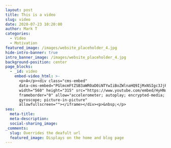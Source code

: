 ```yaml
---
layout: post
title: This is a video
slug: video
date: 2020-07-23 10:20:00
author: Mark T
categories:
  - Video
  - Motivation
featured_image: /images/website_placeholder_4.jpg
hide-intro-banner: true
intro_banner_image: /images/website_placeholder_4.jpg
background-position: center
page_blocks:
  - _id: video
    embed-video_html: >-
      <p>A</p><div class="cms-embed"
      data-cms-embed="PGlmcmFtZSB3aWR0aD0iNTYwIiBoZWlnaHQ9IjMxNSIgc3JjPSJodHRwczovL3d3dy55b3V0dWJlLmNvbS9lbWJlZC9IeUhOdVZhWkotayIgZnJhbWVib3JkZXI9IjAiIGFsbG93PSJhY2NlbGVyb21ldGVyOyBhdXRvcGxheTsgZW5jcnlwdGVkLW1lZGlhOyBneXJvc2NvcGU7IHBpY3R1cmUtaW4tcGljdHVyZSIgYWxsb3dmdWxsc2NyZWVuPjwvaWZyYW1lPgo="><iframe
      width="560" height="315" src="https://www.youtube.com/embed/HyHNuVaZJ-k"
      frameborder="0" allow="accelerometer; autoplay; encrypted-media;
      gyroscope; picture-in-picture"
      allowfullscreen=""></iframe></div><p>&nbsp;</p>
seo:
  meta-title:
  meta-description:
  social-sharing_image:
_comments:
  slug: Overrides the deafult url
  featured_image: Displays on the home and blog page
---
```


